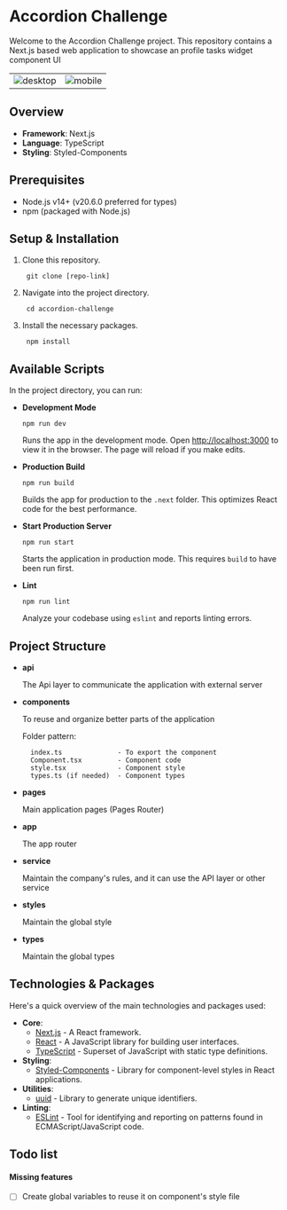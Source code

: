 # Accordion Challenge

Welcome to the Accordion Challenge project. This repository contains a Next.js based web application to showcase an profile tasks widget component UI

<table>
<tr>
<td>
    <img src="https://github.com/g5l/accordion-challenge/assets/20099133/ac24a7c8-043b-4c82-b240-ef5b6cea9817" alt="desktop"/>
</td>
<td>
    <img src="https://github.com/g5l/accordion-challenge/assets/20099133/ad8836cd-9a14-49e7-ac76-540955f9bd79" alt="mobile"/>
</td>
</tr>
</table>

## Overview

* **Framework**: Next.js
* **Language**: TypeScript
* **Styling**: Styled-Components

## Prerequisites

* Node.js v14+ (v20.6.0 preferred for types)
* npm (packaged with Node.js)

## Setup & Installation

1. Clone this repository.
   ```
    git clone [repo-link]
   ```
2. Navigate into the project directory.
   ```
    cd accordion-challenge
   ```
3. Install the necessary packages.
   ```
    npm install
   ```

## Available Scripts

In the project directory, you can run:

* **Development Mode**

  ````
  npm run dev
  ````

  Runs the app in the development mode. Open [http://localhost:3000](http://localhost:3000/) to view it in the browser. The page will reload if you make edits.
* **Production Build**

  ```
  npm run build
  ```

  Builds the app for production to the `.next` folder. This optimizes React code for the best performance.
* **Start Production Server**

  ```
  npm run start
  ```

  Starts the application in production mode. This requires `build` to have been run first.
* **Lint**

  ```
  npm run lint
  ```

  Analyze your codebase using `eslint` and reports linting errors.

## Project Structure

- **api**

  The Api layer to communicate the application with external server
- **components**

  To reuse and organize better parts of the application

  Folder pattern:

  ```
    index.ts              - To export the component
    Component.tsx         - Component code
    style.tsx             - Component style
    types.ts (if needed)  - Component types
  ```
- **pages**

  Main application pages (Pages Router)
- **app**

  The app router
- **service**

  Maintain the company's rules, and it can use the API layer or other service
- **styles**

  Maintain the global style
- **types**

  Maintain the global types

## Technologies & Packages

Here's a quick overview of the main technologies and packages used:

* **Core**:
  * [Next.js](https://nextjs.org/) - A React framework.
  * [React](https://reactjs.org/) - A JavaScript library for building user interfaces.
  * [TypeScript](https://www.typescriptlang.org/) - Superset of JavaScript with static type definitions.
* **Styling**:
  * [Styled-Components](https://styled-components.com/) - Library for component-level styles in React applications.
* **Utilities**:
  * [uuid](https://www.npmjs.com/package/uuid) - Library to generate unique identifiers.
* **Linting**:
  * [ESLint](https://eslint.org/) - Tool for identifying and reporting on patterns found in ECMAScript/JavaScript code.

## Todo list

#### Missing features

- [ ]  Create global variables to reuse it on component's style file
